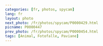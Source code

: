 ```yaml
---
categories: [fr, photos, spycam]
lang: fr
layout: photo
next_photo: /fr/photos/spycam/P0000429.html
picname: P0000447
prev_photo: /fr/photos/spycam/P0000454.html
tags: [Animal, Fotofalle, Paviane]
---
```

